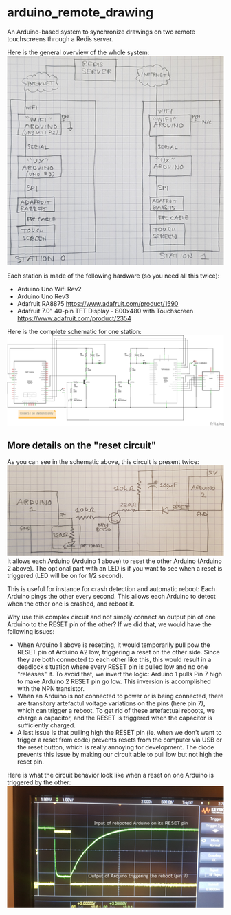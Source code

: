 # arduino_remote_drawing
An Arduino-based system to synchronize drawings on two remote touchscreens through a Redis server.

Here is the general overview of the whole system:
![General overview](/schematics/overview.jpg?raw=true)

Each station is made of the following hardware (so you need all this twice):
* Arduino Uno Wifi Rev2
* Arduino Uno Rev3
* Adafruit RA8875 https://www.adafruit.com/product/1590
* Adafruit 7.0" 40-pin TFT Display - 800x480 with Touchscreen https://www.adafruit.com/product/2354

Here is the complete schematic for one station:
![Complete schematic](/schematics/complete_schematic.png?raw=true)

## More details on the "reset circuit"
As you can see in the schematic above, this circuit is present twice:
![Reset circuit](/schematics/reset_circuit.jpg?raw=true)
It allows each Arduino (Arduino 1 above) to reset the other Arduino (Arduino 2 above). The optional part with an LED is if you want to see when a reset is triggered (LED will be on for 1/2 second).

This is useful for instance for crash detection and automatic reboot: Each Arduino pings the other every second. This allows each Arduino to detect when the other one is crashed, and reboot it.

Why use this complex circuit and not simply connect an output pin of one Arduino to the RESET pin of the other? If we did that, we would have the following issues:
* When Arduino 1 above is resetting, it would temporarily pull pow the RESET pin of Arduino A2 low, triggering a reset on the other side. Since they are both connected to each other like this, this would result in a deadlock situation where every RESET pin is pulled low and no one "releases" it. To avoid that, we invert the logic: Arduino 1 pulls Pin 7 high to make Arduino 2 RESET pin go low. This inversion is accomplished with the NPN transistor.
* When an Arduino is not connected to power or is being connected, there are transitory artefactul voltage variations on the pins (here pin 7), which can trigger a reboot. To get rid of these artefactual reboots, we charge a capacitor, and the RESET is triggered when the capacitor is sufficiently charged.
* A last issue is that pulling high the RESET pin (ie. when we don't want to trigger a reset from code) prevents resets from the computer via USB or the reset button, which is really annoying for development. The diode prevents this issue by making our circuit able to pull low but not high the reset pin.

Here is what the circuit behavior look like when a reset on one Arduino is triggered by the other:
![Pin 7 and RESET pin measures on an oscilloscope](/benchmarks/reboot%20system/20210622_190719.jpg?raw=true)
